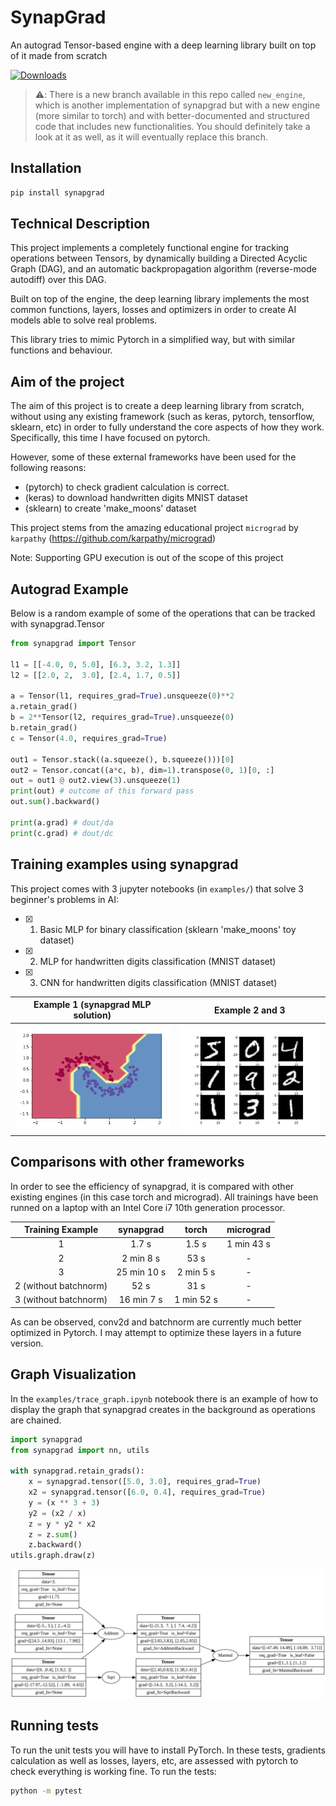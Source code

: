 #  SynapGrad

An autograd Tensor-based engine with a deep learning library built on top of it made from scratch

[![Downloads](https://static.pepy.tech/personalized-badge/synapgrad?period=total&units=international_system&left_color=black&right_color=blue&left_text=Downloads)](https://pepy.tech/project/synapgrad)


> ⚠️: There is a new branch available in this repo called `new_engine`, which is another implementation of synapgrad but with a new engine (more similar to torch) and with better-documented and structured code that includes new functionalities. You should definitely take a look at it as well, as it will eventually replace this branch.

## Installation
```bash
pip install synapgrad
```

## Technical Description
This project implements a completely functional engine for tracking operations between Tensors, by dynamically building a Directed Acyclic Graph (DAG), and an automatic backpropagation algorithm (reverse-mode autodiff) over this DAG.

Built on top of the engine, the deep learning library implements the most common functions, layers, losses and optimizers in order to create AI models able to solve real problems.

This library tries to mimic Pytorch in a simplified way, but with similar functions and behaviour. 

## Aim of the project
The aim of this project is to create a deep learning library from scratch, without using any existing framework (such as keras, pytorch, tensorflow, sklearn, etc) in order to fully understand the core aspects of how they work. Specifically, this time I have focused on pytorch.

However, some of these external frameworks have been used for the following reasons:

- (pytorch) to check gradient calculation is correct.
- (keras) to download handwritten digits MNIST dataset
- (sklearn) to create 'make_moons' dataset

This project stems from the amazing educational project `micrograd` by `karpathy` (https://github.com/karpathy/micrograd)

Note: Supporting GPU execution is out of the scope of this project

## Autograd Example
Below is a random example of some of the operations that can be tracked with synapgrad.Tensor
```python
from synapgrad import Tensor

l1 = [[-4.0, 0, 5.0], [6.3, 3.2, 1.3]]
l2 = [[2.0, 2,  3.0], [2.4, 1.7, 0.5]]

a = Tensor(l1, requires_grad=True).unsqueeze(0)**2
a.retain_grad()
b = 2**Tensor(l2, requires_grad=True).unsqueeze(0)
b.retain_grad()
c = Tensor(4.0, requires_grad=True)

out1 = Tensor.stack((a.squeeze(), b.squeeze()))[0]
out2 = Tensor.concat((a*c, b), dim=1).transpose(0, 1)[0, :]
out = out1 @ out2.view(3).unsqueeze(1)
print(out) # outcome of this forward pass
out.sum().backward()

print(a.grad) # dout/da
print(c.grad) # dout/dc
```

## Training examples using synapgrad

This project comes with 3 jupyter notebooks (in `examples/`) that solve 3 beginner's problems in AI:

- [x] 1. Basic MLP for binary classification (sklearn 'make_moons' toy dataset)
- [x] 2. MLP for handwritten digits classification (MNIST dataset) 
- [x] 3. CNN for handwritten digits classification (MNIST dataset)

Example 1 (synapgrad MLP solution)     |  Example 2 and 3
:-------------------------:|:-------------------------:
![Image 1](/.github/example_moons.png) | ![Image 2](/.github/example_mnist.png) 

## Comparisons with other frameworks
In order to see the efficiency of synapgrad, it is compared with other existing engines (in this case torch and micrograd). All trainings have been runned on a laptop with an Intel Core i7 10th generation processor.

| Training Example | synapgrad | torch | micrograd |
|     :---:        |  :---:  |  :---:  |   :---:   |  
| 1 | 1.7 s | 1.5 s | 1 min 43 s |
| 2 | 2 min 8 s | 53 s | - |
| 3 |  25 min 10 s  |  2 min 5 s  | - |
| 2 (without batchnorm) | 52 s |  31 s | - |
| 3 (without batchnorm) |  16 min 7 s  |  1 min 52 s  | - |

As can be observed, conv2d and batchnorm are currently much better optimized in Pytorch. I may attempt to optimize these layers in a future version.

## Graph Visualization
In the `examples/trace_graph.ipynb` notebook there is an example of how to display the graph that synapgrad creates in the background as operations are chained.

```python
import synapgrad
from synapgrad import nn, utils

with synapgrad.retain_grads():
    x = synapgrad.tensor([5.0, 3.0], requires_grad=True)
    x2 = synapgrad.tensor([6.0, 0.4], requires_grad=True)
    y = (x ** 3 + 3) 
    y2 = (x2 / x)
    z = y * y2 * x2
    z = z.sum()
    z.backward()
utils.graph.draw(z)
```

![Graph Image](/.github/graph_example.svg)

## Running tests
To run the unit tests you will have to install PyTorch. In these tests, gradients calculation as well as losses, layers, etc, are assessed with pytorch to check everything is working fine. To run the tests:
```bash
python -m pytest
```
